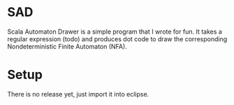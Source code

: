 # SAD
Scala Automaton Drawer is a simple program that I wrote for fun. It takes a regular expression (todo) and produces dot code to draw the corresponding Nondeterministic Finite Automaton (NFA).

# Setup
There is no release yet, just import it into eclipse. 
